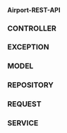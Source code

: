 #### Airport-REST-API
### CONTROLLER
### EXCEPTION
### MODEL
### REPOSITORY
### REQUEST
### SERVICE
